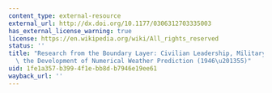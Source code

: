 ```yaml
---
content_type: external-resource
external_url: http://dx.doi.org/10.1177/0306312703335003
has_external_license_warning: true
license: https://en.wikipedia.org/wiki/All_rights_reserved
status: ''
title: "Research from the Boundary Layer: Civilian Leadership, Military Funding and\
  \ the Development of Numerical Weather Prediction (1946\u201355)"
uid: 1fe1a357-b399-4f1e-bb8d-b7946e19ee61
wayback_url: ''
---
```

